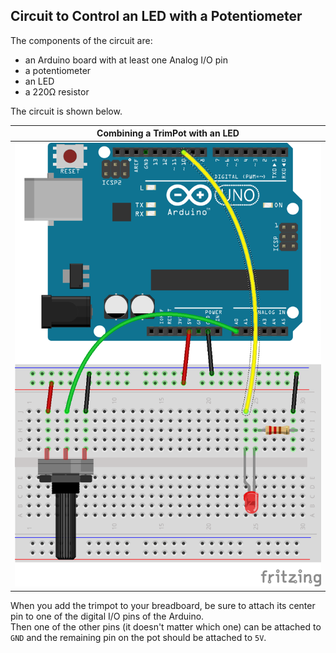 ## Circuit to Control an LED with a Potentiometer ##

The components of the circuit are:

* an Arduino board with at least one Analog I/O pin
* a potentiometer
* an LED
* a 220Ω resistor

The circuit is shown below.  

| Combining a TrimPot with an LED            |
|:------------------------------------------:|
| ![](images/pot_w_resistor_bb.png) |

When you add the trimpot to your breadboard, be sure to attach its 
center pin to one of the digital I/O pins of the Arduino.  
Then one of the other pins (it doesn't matter which one) can be attached 
to `GND` and the remaining pin on the pot should be attached to `5V`.  










